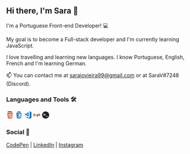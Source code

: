 <p> 
  <h2>Hi there, I'm Sara 👋</h2>
  <p>I'm a Portuguese Front-end Developer! 💻</p>
</p>
<p> My goal is to become a Full-stack developer and I'm currently learning JavaScript. </p>
<p> I love travelling and learning new languages. I know Portuguese, English, French and I'm learning German. </p>

📫 You can contact me at saraiovieira99@gmail.com or at SaraV#7248 (Discord).

### Languages and Tools 🛠

<code><img height="20" src="https://raw.githubusercontent.com/github/explore/80688e429a7d4ef2fca1e82350fe8e3517d3494d/topics/html/html.png"></code> 
<code><img height="20" src="https://raw.githubusercontent.com/github/explore/80688e429a7d4ef2fca1e82350fe8e3517d3494d/topics/css/css.png"></code>
<code><img height="20" src="https://raw.githubusercontent.com/github/explore/80688e429a7d4ef2fca1e82350fe8e3517d3494d/topics/visual-studio-code/visual-studio-code.png"></code>
<code><img height="20" src="https://raw.githubusercontent.com/github/explore/80688e429a7d4ef2fca1e82350fe8e3517d3494d/topics/git/git.png"></code>
<code><img height="20" src="https://raw.githubusercontent.com/github/explore/80688e429a7d4ef2fca1e82350fe8e3517d3494d/topics/terminal/terminal.png"></code>

### Social 💬

<a href="https://codepen.io/saraiovieira">CodePen</a> | 
<a href="https://www.linkedin.com/in/sara-io-vieira/">LinkedIn</a> |
<a href="https://www.instagram.com/sarav.dev/">Instagram</a>
